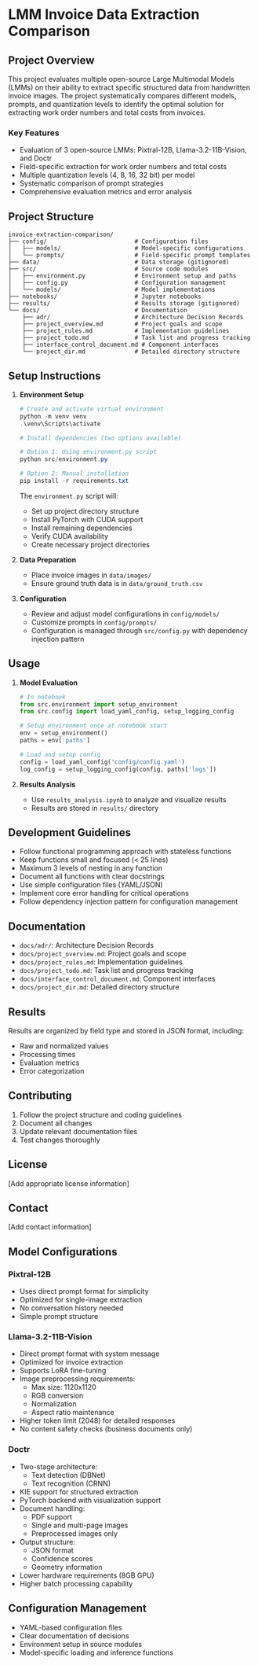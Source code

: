 # LMM Invoice Data Extraction Comparison

## Project Overview
This project evaluates multiple open-source Large Multimodal Models (LMMs) on their ability to extract specific structured data from handwritten invoice images. The project systematically compares different models, prompts, and quantization levels to identify the optimal solution for extracting work order numbers and total costs from invoices.

### Key Features
- Evaluation of 3 open-source LMMs: Pixtral-12B, Llama-3.2-11B-Vision, and Doctr
- Field-specific extraction for work order numbers and total costs
- Multiple quantization levels (4, 8, 16, 32 bit) per model
- Systematic comparison of prompt strategies
- Comprehensive evaluation metrics and error analysis

## Project Structure
```
invoice-extraction-comparison/
├── config/                         # Configuration files
│   ├── models/                     # Model-specific configurations
│   └── prompts/                    # Field-specific prompt templates
├── data/                           # Data storage (gitignored)
├── src/                            # Source code modules
│   ├── environment.py              # Environment setup and paths
│   ├── config.py                   # Configuration management
│   └── models/                     # Model implementations
├── notebooks/                      # Jupyter notebooks
├── results/                        # Results storage (gitignored)
└── docs/                           # Documentation
    ├── adr/                        # Architecture Decision Records
    ├── project_overview.md         # Project goals and scope
    ├── project_rules.md            # Implementation guidelines
    ├── project_todo.md             # Task list and progress tracking
    ├── interface_control_document.md # Component interfaces
    └── project_dir.md              # Detailed directory structure
```

## Setup Instructions

1. **Environment Setup**
   ```powershell
   # Create and activate virtual environment
   python -m venv venv
   .\venv\Scripts\activate

   # Install dependencies (two options available)

   # Option 1: Using environment.py script
   python src/environment.py

   # Option 2: Manual installation
   pip install -r requirements.txt
   ```

   The `environment.py` script will:
   - Set up project directory structure
   - Install PyTorch with CUDA support
   - Install remaining dependencies
   - Verify CUDA availability
   - Create necessary project directories

2. **Data Preparation**
   - Place invoice images in `data/images/`
   - Ensure ground truth data is in `data/ground_truth.csv`

3. **Configuration**
   - Review and adjust model configurations in `config/models/`
   - Customize prompts in `config/prompts/`
   - Configuration is managed through `src/config.py` with dependency injection pattern

## Usage

1. **Model Evaluation**
   ```python
   # In notebook
   from src.environment import setup_environment
   from src.config import load_yaml_config, setup_logging_config

   # Setup environment once at notebook start
   env = setup_environment()
   paths = env['paths']

   # Load and setup config
   config = load_yaml_config('config/config.yaml')
   log_config = setup_logging_config(config, paths['logs'])
   ```

2. **Results Analysis**
   - Use `results_analysis.ipynb` to analyze and visualize results
   - Results are stored in `results/` directory

## Development Guidelines

- Follow functional programming approach with stateless functions
- Keep functions small and focused (< 25 lines)
- Maximum 3 levels of nesting in any function
- Document all functions with clear docstrings
- Use simple configuration files (YAML/JSON)
- Implement core error handling for critical operations
- Follow dependency injection pattern for configuration management

## Documentation

- `docs/adr/`: Architecture Decision Records
- `docs/project_overview.md`: Project goals and scope
- `docs/project_rules.md`: Implementation guidelines
- `docs/project_todo.md`: Task list and progress tracking
- `docs/interface_control_document.md`: Component interfaces
- `docs/project_dir.md`: Detailed directory structure

## Results

Results are organized by field type and stored in JSON format, including:
- Raw and normalized values
- Processing times
- Evaluation metrics
- Error categorization

## Contributing

1. Follow the project structure and coding guidelines
2. Document all changes
3. Update relevant documentation files
4. Test changes thoroughly

## License

[Add appropriate license information]

## Contact

[Add contact information]

## Model Configurations

### Pixtral-12B
- Uses direct prompt format for simplicity
- Optimized for single-image extraction
- No conversation history needed
- Simple prompt structure

### Llama-3.2-11B-Vision
- Direct prompt format with system message
- Optimized for invoice extraction
- Supports LoRA fine-tuning
- Image preprocessing requirements:
  - Max size: 1120x1120
  - RGB conversion
  - Normalization
  - Aspect ratio maintenance
- Higher token limit (2048) for detailed responses
- No content safety checks (business documents only)

### Doctr
- Two-stage architecture:
  - Text detection (DBNet)
  - Text recognition (CRNN)
- KIE support for structured extraction
- PyTorch backend with visualization support
- Document handling:
  - PDF support
  - Single and multi-page images
  - Preprocessed images only
- Output structure:
  - JSON format
  - Confidence scores
  - Geometry information
- Lower hardware requirements (8GB GPU)
- Higher batch processing capability

## Configuration Management
- YAML-based configuration files
- Clear documentation of decisions
- Environment setup in source modules
- Model-specific loading and inference functions 